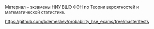 Материал – экзамены НИУ ВШЭ ФЭН по Теории вероятностей и математической статистике.

https://github.com/bdemeshev/probability_hse_exams/tree/master/tests
